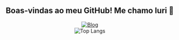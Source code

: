 
<div align="center">
  <h2> Boas-vindas ao meu GitHub! Me chamo Iuri 🦇 </h2>
  <a href="https://www.linkedin.com/in/iuri-viana-3baa97283/">
    <img src="https://img.shields.io/badge/LinkedIn-0077B5?style=for-the-badge&logo=linkedin&logoColor=white" alt="Blog" />
  </a>
</div>


<div align="center">
  <img src="https://github-readme-stats.vercel.app/api/top-langs/?username=Drakhull&layout=compact" alt="Top Langs" />
</div>

<!--
**Drakhull/Drakhull** is a ✨ _special_ ✨ repository because its `README.md` (this file) appears on your GitHub profile.

Here are some ideas to get you started:

- 🔭 I’m currently working on ...
- 🌱 I’m currently learning ...
- 👯 I’m looking to collaborate on ...
- 🤔 I’m looking for help with ...
- 💬 Ask me about ...
- 📫 How to reach me: ...
- 😄 Pronouns: ...
- ⚡ Fun fact: ...
-->
